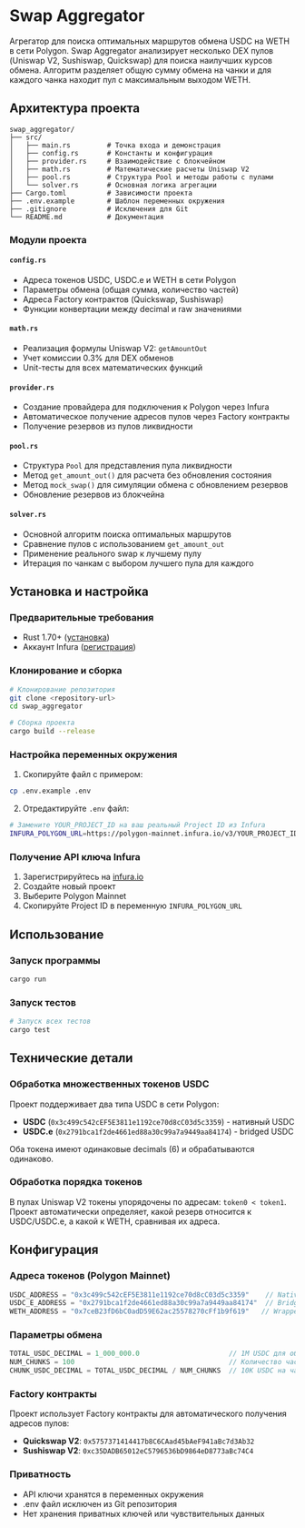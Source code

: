 # Swap Aggregator

Агрегатор для поиска оптимальных маршрутов обмена USDC на WETH в сети Polygon. Swap Aggregator анализирует несколько DEX пулов (Uniswap V2, Sushiswap, Quickswap) для поиска наилучших курсов обмена. Алгоритм разделяет общую сумму обмена на чанки и для каждого чанка находит пул с максимальным выходом WETH.

## Архитектура проекта

```
swap_aggregator/
├── src/
│   ├── main.rs         # Точка входа и демонстрация
│   ├── config.rs       # Константы и конфигурация
│   ├── provider.rs     # Взаимодействие с блокчейном
│   ├── math.rs         # Математические расчеты Uniswap V2
│   ├── pool.rs         # Структура Pool и методы работы с пулами
│   └── solver.rs       # Основная логика агрегации
├── Cargo.toml          # Зависимости проекта
├── .env.example        # Шаблон переменных окружения
├── .gitignore          # Исключения для Git
└── README.md           # Документация
```

### Модули проекта

#### `config.rs`
- Адреса токенов USDC, USDC.e и WETH в сети Polygon
- Параметры обмена (общая сумма, количество частей)
- Адреса Factory контрактов (Quickswap, Sushiswap)
- Функции конвертации между decimal и raw значениями

#### `math.rs`
- Реализация формулы Uniswap V2: `getAmountOut`
- Учет комиссии 0.3% для DEX обменов
- Unit-тесты для всех математических функций

#### `provider.rs`
- Создание провайдера для подключения к Polygon через Infura
- Автоматическое получение адресов пулов через Factory контракты
- Получение резервов из пулов ликвидности

#### `pool.rs`
- Структура `Pool` для представления пула ликвидности
- Метод `get_amount_out()` для расчета без обновления состояния
- Метод `mock_swap()` для симуляции обмена с обновлением резервов
- Обновление резервов из блокчейна

#### `solver.rs`
- Основной алгоритм поиска оптимальных маршрутов
- Сравнение пулов с использованием `get_amount_out`
- Применение реального swap к лучшему пулу
- Итерация по чанкам с выбором лучшего пула для каждого

## Установка и настройка

### Предварительные требования

- Rust 1.70+ ([установка](https://rustup.rs/))
- Аккаунт Infura ([регистрация](https://infura.io/))

### Клонирование и сборка

```bash
# Клонирование репозитория
git clone <repository-url>
cd swap_aggregator

# Сборка проекта
cargo build --release
```

### Настройка переменных окружения

1. Скопируйте файл с примером:
```bash
cp .env.example .env
```

2. Отредактируйте `.env` файл:
```bash
# Замените YOUR_PROJECT_ID на ваш реальный Project ID из Infura
INFURA_POLYGON_URL=https://polygon-mainnet.infura.io/v3/YOUR_PROJECT_ID
```

### Получение API ключа Infura

1. Зарегистрируйтесь на [infura.io](https://infura.io/)
2. Создайте новый проект
3. Выберите Polygon Mainnet
4. Скопируйте Project ID в переменную `INFURA_POLYGON_URL`

## Использование

### Запуск программы

```bash
cargo run
```
### Запуск тестов

```bash
# Запуск всех тестов
cargo test
```

## Технические детали

### Обработка множественных токенов USDC

Проект поддерживает два типа USDC в сети Polygon:
- **USDC** (`0x3c499c542cEF5E3811e1192ce70d8cC03d5c3359`) - нативный USDC
- **USDC.e** (`0x2791bca1f2de4661ed88a30c99a7a9449aa84174`) - bridged USDC

Оба токена имеют одинаковые decimals (6) и обрабатываются одинаково.

### Обработка порядка токенов

В пулах Uniswap V2 токены упорядочены по адресам: `token0 < token1`. Проект автоматически определяет, какой резерв относится к USDC/USDC.e, а какой к WETH, сравнивая их адреса.


## Конфигурация

### Адреса токенов (Polygon Mainnet)

```rust
USDC_ADDRESS = "0x3c499c542cEF5E3811e1192ce70d8cC03d5c3359"    // Native USDC
USDC_E_ADDRESS = "0x2791bca1f2de4661ed88a30c99a7a9449aa84174"  // Bridged USDC.e
WETH_ADDRESS = "0x7ceB23fD6bC0adD59E62ac25578270cFf1b9f619"   // Wrapped ETH
```

### Параметры обмена

```rust
TOTAL_USDC_DECIMAL = 1_000_000.0                      // 1M USDC для обмена
NUM_CHUNKS = 100                                      // Количество частей
CHUNK_USDC_DECIMAL = TOTAL_USDC_DECIMAL / NUM_CHUNKS  // 10K USDC на часть
```

### Factory контракты

Проект использует Factory контракты для автоматического получения адресов пулов:

- **Quickswap V2**: `0x5757371414417b8C6CAad45bAeF941aBc7d3Ab32`
- **Sushiswap V2**: `0xc35DADB65012eC5796536bD9864eD8773aBc74C4`

### Приватность

- API ключи хранятся в переменных окружения
- .env файл исключен из Git репозитория
- Нет хранения приватных ключей или чувствительных данных
